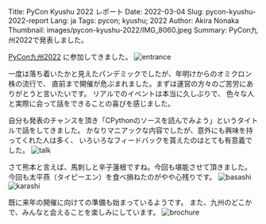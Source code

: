 Title: PyCon Kyushu 2022 レポート
Date: 2022-03-04
Slug: pycon-kyushu-2022-report
Lang: ja
Tags: pycon; kyushu; 2022
Author: Akira Nonaka
Thumbnail: images/pycon-kyushu-2022/IMG_8060.jpeg
Summary: PyCon九州2022で発表しました。

[PyCon九州2022](https://kyushu.pycon.jp/2022/) に参加してきました。
![entrance]({filename}/images/pycon-kyushu-2022/IMG_8045.jpeg)

一度は落ち着いたかと見えたパンデミックでしたが、年明けからのオミクロン株の流行で、
直前まで開催が危ぶまれました。まずは運営の方々のご苦労にありがとうと言いたいです。 
リアルでのイベントは本当に久しぶりで、
色々な人と実際に会って話をできることの喜びを感じました。

自分も発表のチャンスを頂き「CPythonのソースを読んでみよう」というタイトルで話をしてきました。
かなりマニアックな内容でしたが、意外にも興味を持ってくれた人は多く、
いろいろなフィードバックを貰えたのはとても有意義でした。
![talk]({filename}/images/pycon-kyushu-2022/IMG_8047.jpeg)

さて熊本と言えば、馬刺しと辛子蓮根ですね。今回も堪能させて頂きました。
今回も太平燕（タイピーエン）を食べ損ねたのがやや心残りです。
![basashi]({filename}/images/pycon-kyushu-2022/IMG_8034.jpeg)
![karashi]({filename}/images/pycon-kyushu-2022/IMG_8061.jpeg)

既に来年の開催に向けての準備も始まっているようです。
また、九州のどこかで、みんなと会えることを楽しみにしています。
![brochure]({filename}/images/pycon-kyushu-2022/IMG_8046.jpeg)






